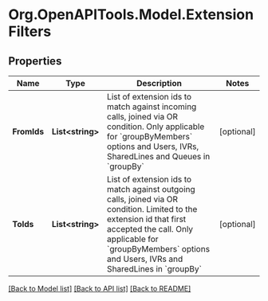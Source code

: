 
# Org.OpenAPITools.Model.ExtensionFilters

## Properties

Name | Type | Description | Notes
------------ | ------------- | ------------- | -------------
**FromIds** | **List&lt;string&gt;** | List of extension ids to match against incoming calls, joined via OR condition. Only applicable for &#x60;groupByMembers&#x60; options and Users, IVRs, SharedLines and Queues in &#x60;groupBy&#x60; | [optional] 
**ToIds** | **List&lt;string&gt;** | List of extension ids to match against outgoing calls, joined via OR condition. Limited to the extension id that first accepted the call. Only applicable for &#x60;groupByMembers&#x60; options and Users, IVRs and SharedLines in &#x60;groupBy&#x60; | [optional] 

[[Back to Model list]](../README.md#documentation-for-models)
[[Back to API list]](../README.md#documentation-for-api-endpoints)
[[Back to README]](../README.md)

